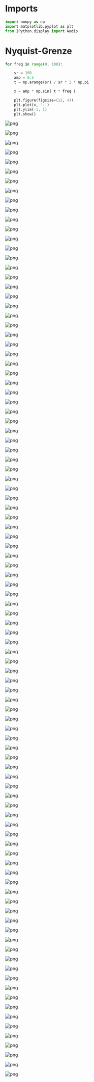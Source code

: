 # Imports


```python
import numpy as np
import matplotlib.pyplot as plt
from IPython.display import Audio
```

# Nyquist-Grenze


```python
for freq in range(0, 100):

    sr = 100
    amp = 0.5
    t = np.arange(sr) / sr * 2 * np.pi

    x = amp * np.sin( t * freq )

    plt.figure(figsize=(12, 4))
    plt.plot(x, '-')
    plt.ylim(-1, 1)
    plt.show()
```


    
![png](output_3_0.png)
    



    
![png](output_3_1.png)
    



    
![png](output_3_2.png)
    



    
![png](output_3_3.png)
    



    
![png](output_3_4.png)
    



    
![png](output_3_5.png)
    



    
![png](output_3_6.png)
    



    
![png](output_3_7.png)
    



    
![png](output_3_8.png)
    



    
![png](output_3_9.png)
    



    
![png](output_3_10.png)
    



    
![png](output_3_11.png)
    



    
![png](output_3_12.png)
    



    
![png](output_3_13.png)
    



    
![png](output_3_14.png)
    



    
![png](output_3_15.png)
    



    
![png](output_3_16.png)
    



    
![png](output_3_17.png)
    



    
![png](output_3_18.png)
    



    
![png](output_3_19.png)
    



    
![png](output_3_20.png)
    



    
![png](output_3_21.png)
    



    
![png](output_3_22.png)
    



    
![png](output_3_23.png)
    



    
![png](output_3_24.png)
    



    
![png](output_3_25.png)
    



    
![png](output_3_26.png)
    



    
![png](output_3_27.png)
    



    
![png](output_3_28.png)
    



    
![png](output_3_29.png)
    



    
![png](output_3_30.png)
    



    
![png](output_3_31.png)
    



    
![png](output_3_32.png)
    



    
![png](output_3_33.png)
    



    
![png](output_3_34.png)
    



    
![png](output_3_35.png)
    



    
![png](output_3_36.png)
    



    
![png](output_3_37.png)
    



    
![png](output_3_38.png)
    



    
![png](output_3_39.png)
    



    
![png](output_3_40.png)
    



    
![png](output_3_41.png)
    



    
![png](output_3_42.png)
    



    
![png](output_3_43.png)
    



    
![png](output_3_44.png)
    



    
![png](output_3_45.png)
    



    
![png](output_3_46.png)
    



    
![png](output_3_47.png)
    



    
![png](output_3_48.png)
    



    
![png](output_3_49.png)
    



    
![png](output_3_50.png)
    



    
![png](output_3_51.png)
    



    
![png](output_3_52.png)
    



    
![png](output_3_53.png)
    



    
![png](output_3_54.png)
    



    
![png](output_3_55.png)
    



    
![png](output_3_56.png)
    



    
![png](output_3_57.png)
    



    
![png](output_3_58.png)
    



    
![png](output_3_59.png)
    



    
![png](output_3_60.png)
    



    
![png](output_3_61.png)
    



    
![png](output_3_62.png)
    



    
![png](output_3_63.png)
    



    
![png](output_3_64.png)
    



    
![png](output_3_65.png)
    



    
![png](output_3_66.png)
    



    
![png](output_3_67.png)
    



    
![png](output_3_68.png)
    



    
![png](output_3_69.png)
    



    
![png](output_3_70.png)
    



    
![png](output_3_71.png)
    



    
![png](output_3_72.png)
    



    
![png](output_3_73.png)
    



    
![png](output_3_74.png)
    



    
![png](output_3_75.png)
    



    
![png](output_3_76.png)
    



    
![png](output_3_77.png)
    



    
![png](output_3_78.png)
    



    
![png](output_3_79.png)
    



    
![png](output_3_80.png)
    



    
![png](output_3_81.png)
    



    
![png](output_3_82.png)
    



    
![png](output_3_83.png)
    



    
![png](output_3_84.png)
    



    
![png](output_3_85.png)
    



    
![png](output_3_86.png)
    



    
![png](output_3_87.png)
    



    
![png](output_3_88.png)
    



    
![png](output_3_89.png)
    



    
![png](output_3_90.png)
    



    
![png](output_3_91.png)
    



    
![png](output_3_92.png)
    



    
![png](output_3_93.png)
    



    
![png](output_3_94.png)
    



    
![png](output_3_95.png)
    



    
![png](output_3_96.png)
    



    
![png](output_3_97.png)
    



    
![png](output_3_98.png)
    



    
![png](output_3_99.png)
    

